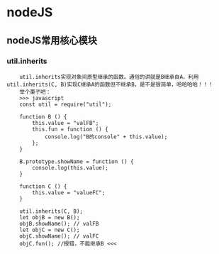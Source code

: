 nodeJS 
======
nodeJS常用核心模块
------
### util.inherits
		util.inherits实现对象间原型继承的函数。通俗的讲就是B继承自A，利用util.inherits(C, B)实现C继承A的函数但不继承B，是不是很简单，哈哈哈哈！！！
		举个栗子吧：
		>>> javascript
		const util = require("util");

		function B () {
			this.value = "valFB";
			this.fun = function () {
				console.log("B的console" + this.value);
			};	
		}

		B.prototype.showName = function () {
			console.log(this.value);
		}

		function C () {
			this.value = "valueFC";
		}

		util.inherits(C, B);
		let objB = new B();
		objB.showName(); // valFB
		let objC = new C();
		objC.showName(); // valFC
		objC.fun(); //报错，不能继承B <<<


